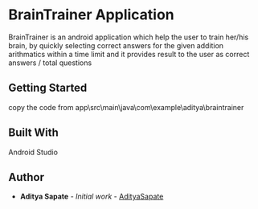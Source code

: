 
# BrainTrainer Application

  BrainTrainer is an android application which help the user to train her/his brain, by quickly selecting correct answers for the given addition arithmatics within a time limit and it provides result to the user as  correct answers / total questions    

## Getting Started  
  
  copy the code from app\src\main\java\com\example\aditya\braintrainer
   
## Built With
 
  Android Studio
  
## Author

* **Aditya Sapate** - *Initial work* - [AdityaSapate](https://github.com/Aadityasapate)  
  